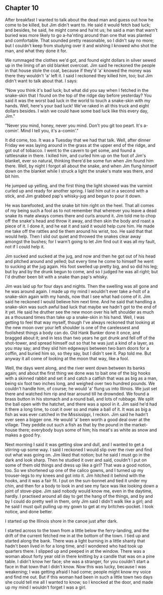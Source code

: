 Chapter 10
-----------------
After breakfast I wanted to talk about the dead man and guess out how he come to be killed, but Jim didn't want to. He said it would fetch bad luck; and besides, he said, he might come and ha'nt us; he said a man that warn't buried was more likely to go a-ha'nting around than one that was planted and comfortable. That sounded pretty reasonable, so I didn't say no more; but I couldn't keep from studying over it and wishing I knowed who shot the man, and what they done it for.

We rummaged the clothes we'd got, and found eight dollars in silver sewed up in the lining of an old blanket overcoat. Jim said he reckoned the people in that house stole the coat, because if they'd 'a' knowed the money was there they wouldn't 'a' left it. I said I reckoned they killed him, too; but Jim didn't want to talk about that. I says:

"Now you think it's bad luck; but what did you say when I fetched in the snake-skin that I found on the top of the ridge day before yesterday? You said it was the worst bad luck in the world to touch a snake-skin with my hands. Well, here's your bad luck! We've raked in all this truck and eight dollars besides. I wish we could have some bad luck like this every day, Jim."

"Never you mind, honey, never you mind. Don't you git too peart. It's a-comin'. Mind I tell you, it's a-comin'."

It did come, too. It was a Tuesday that we had that talk. Well, after dinner Friday we was laying around in the grass at the upper end of the ridge, and got out of tobacco. I went to the cavern to get some, and found a rattlesnake in there. I killed him, and curled him up on the foot of Jim's blanket, ever so natural, thinking there'd be some fun when Jim found him there. Well, by night I forgot all about the snake, and when Jim flung himself down on the blanket while I struck a light the snake's mate was there, and bit him.

He jumped up yelling, and the first thing the light showed was the varmint curled up and ready for another spring. I laid him out in a second with a stick, and Jim grabbed pap's whisky-jug and begun to pour it down.

He was barefooted, and the snake bit him right on the heel. That all comes of my being such a fool as to not remember that wherever you leave a dead snake its mate always comes there and curls around it. Jim told me to chop off the snake's head and throw it away, and then skin the body and roast a piece of it. I done it, and he eat it and said it would help cure him. He made me take off the rattles and tie them around his wrist, too. He said that that would help. Then I slid out quiet and throwed the snakes clear away amongst the bushes; for I warn't going to let Jim find out it was all my fault, not if I could help it.

Jim sucked and sucked at the jug, and now and then he got out of his head and pitched around and yelled; but every time he come to himself he went to sucking at the jug again. His foot swelled up pretty big, and so did his leg; but by and by the drunk begun to come, and so I judged he was all right; but I'd druther been bit with a snake than pap's whisky.

Jim was laid up for four days and nights. Then the swelling was all gone and he was around again. I made up my mind I wouldn't ever take a-holt of a snake-skin again with my hands, now that I see what had come of it. Jim said he reckoned I would believe him next time. And he said that handling a snake-skin was such awful bad luck that maybe we hadn't got to the end of it yet. He said he druther see the new moon over his left shoulder as much as a thousand times than take up a snake-skin in his hand. Well, I was getting to feel that way myself, though I've always reckoned that looking at the new moon over your left shoulder is one of the carelessest and foolishest things a body can do. Old Hank Bunker done it once, and bragged about it; and in less than two years he got drunk and fell off of the shot-tower, and spread himself out so that he was just a kind of a layer, as you may say; and they slid him edgeways between two barn doors for a coffin, and buried him so, so they say, but I didn't see it. Pap told me. But anyway it all come of looking at the moon that way, like a fool.

Well, the days went along, and the river went down between its banks again; and about the first thing we done was to bait one of the big hooks with a skinned rabbit and set it and catch a catfish that was as big as a man, being six foot two inches long, and weighed over two hundred pounds. We couldn't handle him, of course; he would 'a' flung us into Illinois. We just set there and watched him rip and tear around till he drownded. We found a brass button in his stomach and a round ball, and lots of rubbage. We split the ball open with the hatchet, and there was a spool in it. Jim said he'd had it there a long time, to coat it over so and make a ball of it. It was as big a fish as was ever catched in the Mississippi, I reckon. Jim said he hadn't ever seen a bigger one. He would 'a' been worth a good deal over at the village. They peddle out such a fish as that by the pound in the market-house there; everybody buys some of him; his meat's as white as snow and makes a good fry.

Next morning I said it was getting slow and dull, and I wanted to get a stirring-up some way. I said I reckoned I would slip over the river and find out what was going on. Jim liked that notion; but he said I must go in the dark and look sharp. Then he studied it over and said, couldn't I put on some of them old things and dress up like a girl? That was a good notion, too. So we shortened up one of the calico gowns, and I turned up my trouser-legs to my knees and got into it. Jim hitched it behind with the hooks, and it was a fair fit. I put on the sun-bonnet and tied it under my chin, and then for a body to look in and see my face was like looking down a joint of stove-pipe. Jim said nobody would know me, even in the daytime, hardly. I practised around all day to get the hang of the things, and by and by I could do pretty well in them, only Jim said I didn't walk like a girl; and he said I must quit pulling up my gown to get at my britches-pocket. I took notice, and done better.

I started up the Illinois shore in the canoe just after dark.

I started across to the town from a little below the ferry-landing, and the drift of the current fetched me in at the bottom of the town. I tied up and started along the bank. There was a light burning in a little shanty that hadn't been lived in for a long time, and I wondered who had took up quarters there. I slipped up and peeped in at the window. There was a woman about forty year old in there knitting by a candle that was on a pine table. I didn't know her face; she was a stranger, for you couldn't start a face in that town that I didn't know. Now this was lucky, because I was weakening; I was getting afraid I had come; people might know my voice and find me out. But if this woman had been in such a little town two days she could tell me all I wanted to know; so I knocked at the door, and made up my mind I wouldn't forget I was a girl.
